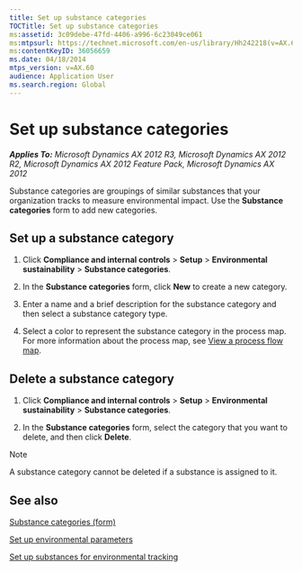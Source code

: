 ```yaml
---
title: Set up substance categories
TOCTitle: Set up substance categories
ms:assetid: 3c09debe-47fd-4406-a996-6c23049ce061
ms:mtpsurl: https://technet.microsoft.com/en-us/library/Hh242218(v=AX.60)
ms:contentKeyID: 36056659
ms.date: 04/18/2014
mtps_version: v=AX.60
audience: Application User
ms.search.region: Global
---
```


# Set up substance categories 


_**Applies To:** Microsoft Dynamics AX 2012 R3, Microsoft Dynamics AX 2012 R2, Microsoft Dynamics AX 2012 Feature Pack, Microsoft Dynamics AX 2012_

Substance categories are groupings of similar substances that your organization tracks to measure environmental impact. Use the **Substance categories** form to add new categories.

## Set up a substance category

1.  Click **Compliance and internal controls** \> **Setup** \> **Environmental sustainability** \> **Substance categories**.

2.  In the **Substance categories** form, click **New** to create a new category.

3.  Enter a name and a brief description for the substance category and then select a substance category type.

4.  Select a color to represent the substance category in the process map. For more information about the process map, see [View a process flow map](view-a-process-flow-map.md).

## Delete a substance category

1.  Click **Compliance and internal controls** \> **Setup** \> **Environmental sustainability** \> **Substance categories**.

2.  In the **Substance categories** form, select the category that you want to delete, and then click **Delete**.


> [!NOTE]
> <P>A substance category cannot be deleted if a substance is assigned to it.</P>



## See also

[Substance categories (form)](https://technet.microsoft.com/en-us/library/hh209474\(v=ax.60\))

[Set up environmental parameters](set-up-environmental-parameters.md)

[Set up substances for environmental tracking](set-up-substances-for-environmental-tracking.md)

  


